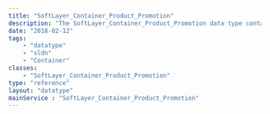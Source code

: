 ```yaml
---
title: "SoftLayer_Container_Product_Promotion"
description: "The SoftLayer_Container_Product_Promotion data type contains information about a promotion and its requirements. "
date: "2018-02-12"
tags:
    - "datatype"
    - "sldn"
    - "Container"
classes:
    - "SoftLayer_Container_Product_Promotion"
type: "reference"
layout: "datatype"
mainService : "SoftLayer_Container_Product_Promotion"
---
```

